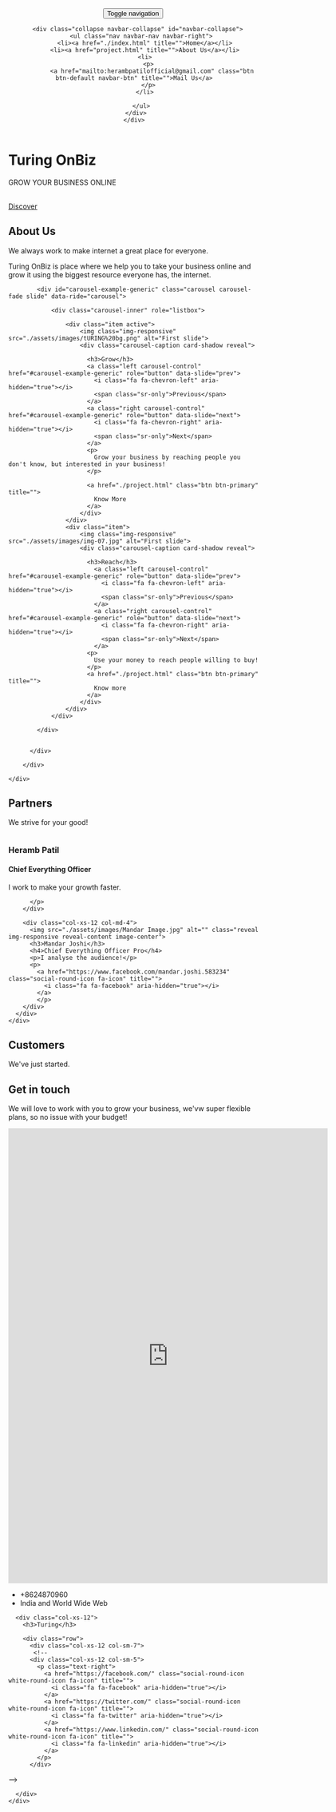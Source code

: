 <!DOCTYPE html>
<html lang="en">

<head>
  <meta charset="UTF-8">
  <meta content="IE=edge" http-equiv="X-UA-Compatible">
  <meta content="width=device-width,initial-scale=1" name="viewport">
  <meta content="description" name="description">
  <meta name="google" content="notranslate" />
  <meta content="Mashup templates have been developped by Orson.io team" name="author">

  <!-- Disable tap highlight on IE -->
  <meta name="msapplication-tap-highlight" content="no">
  
  
  <link rel="apple-touch-icon" sizes="180x180" href="./assets/apple-icon-180x180.png">
  <link href="./assets/favicon.ico" rel="icon">

  <link href="" rel="stylesheet">


  <title>Title page</title>

<link href="./main.550dcf66.css" rel="stylesheet"></head>

<body> <!-- Add your content of header -->
<header>
  <nav class="navbar navbar-default active">
    <div class="container">
      <div class="navbar-header">
        <button type="button" class="navbar-toggle collapsed" data-toggle="collapse" data-target="#navbar-collapse" aria-expanded="false">
          <span class="sr-only">Toggle navigation</span>
          <span class="icon-bar"></span>
          <span class="icon-bar"></span>
          <span class="icon-bar"></span>
        </button>
        <a class="navbar-brand" href="./index.html" title="">
          <img src="./assets/images/Turing%20final.png" class="navbar-logo-img" alt="">
        </a>
      </div>

      <div class="collapse navbar-collapse" id="navbar-collapse">
        <ul class="nav navbar-nav navbar-right">
          <li><a href="./index.html" title="">Home</a></li>
          <li><a href="project.html" title="">About Us</a></li>
          <li>
            <p>
              <a href="mailto:herambpatilofficial@gmail.com" class="btn btn-default navbar-btn" title="">Mail Us</a>
            </p>
          </li>

        </ul>
      </div> 
    </div>
  </nav>
</header>

<!-- Add your site or app content here -->
  <div class="hero-full-container background-image-container white-text-container">
    <div class="container">
      <div class="row">
        <div class="col-xs-12">
          <h1>Turing OnBiz</h1>
          <p>GROW YOUR BUSINESS ONLINE</p>
          <br>
          <a href="./project.html" class="btn btn-default btn-lg" title="">Discover</a>
        </div>
      </div>
    </div>
  </div>

  <div class="section-container">
    <div class="container">
      <div class="row">
        <div class="col-xs-12 col-md-8 col-md-offset-2">
          <div class="text-center">
            <h2>About Us</h2>
            <p>We always work to make internet a great place for everyone.

Turing OnBiz is place where we help you to take your business online and grow it using the biggest resource everyone has, the internet. 
            <br>
            </p>
          </div>
       </div>
      </div>
    </div>
  </div>

  <div class="section-container">
    <div class="container">
      <div class="row">      
          <div class="col-xs-12">


            <div id="carousel-example-generic" class="carousel carousel-fade slide" data-ride="carousel">
                
                <div class="carousel-inner" role="listbox">

                    <div class="item active">
                        <img class="img-responsive" src="./assets/images/tURING%20bg.png" alt="First slide">
                        <div class="carousel-caption card-shadow reveal">
                          
                          <h3>Grow</h3>
                          <a class="left carousel-control" href="#carousel-example-generic" role="button" data-slide="prev">
                            <i class="fa fa-chevron-left" aria-hidden="true"></i>
                            <span class="sr-only">Previous</span>
                          </a>
                          <a class="right carousel-control" href="#carousel-example-generic" role="button" data-slide="next">
                            <i class="fa fa-chevron-right" aria-hidden="true"></i>
                            <span class="sr-only">Next</span>
                          </a>
                          <p>
                            Grow your business by reaching people you don't know, but interested in your business!
                          </p>
                          
                          <a href="./project.html" class="btn btn-primary" title="">
                            Know More
                          </a>
                        </div>
                    </div>
                    <div class="item">
                        <img class="img-responsive" src="./assets/images/img-07.jpg" alt="First slide">
                        <div class="carousel-caption card-shadow reveal">

                          <h3>Reach</h3>
                            <a class="left carousel-control" href="#carousel-example-generic" role="button" data-slide="prev">
                              <i class="fa fa-chevron-left" aria-hidden="true"></i>
                              <span class="sr-only">Previous</span>
                            </a>
                            <a class="right carousel-control" href="#carousel-example-generic" role="button" data-slide="next">
                              <i class="fa fa-chevron-right" aria-hidden="true"></i>
                              <span class="sr-only">Next</span>
                            </a>
                          <p>
                            Use your money to reach people willing to buy!
                          </p>
                          <a href="./project.html" class="btn btn-primary" title="">
                            Know more
                          </a>
                        </div>
                    </div>
                </div>
               
            </div>

           
          </div>
          
        </div>  
      
    </div>
  </div>

  <div class="section-container">
    <div class="container text-center">
      <div class="row section-container-spacer">
        <div class="col-xs-12 col-md-12">
          <h2>Partners</h2>
          <p>We strive for your good!</p>
        </div>  
      </div>
      <div class="row">
        <div class="col-xs-12 col-md-4">
          <img src="./assets/images/imageheramb.jpg" alt="" class="reveal img-responsive reveal-content image-center">
          <h3>Heramb Patil</h3>
          <h4>Chief Everything Officer</h4>
          <p>I work to make your growth faster.</p>
          <p>
            <a href="https://www.facebook.com/heramb.patil.125323/" class="social-round-icon fa-icon" title="">
              <i class="fa fa-facebook" aria-hidden="true"></i>
            </a>
            <a href="https://twitter.com/herambpofficial" class="social-round-icon fa-icon" title="">
              <i class="fa fa-twitter" aria-hidden="true"></i>
            </a>
            
          </p>
        </div>
       
        <div class="col-xs-12 col-md-4">
          <img src="./assets/images/Mandar Image.jpg" alt="" class="reveal img-responsive reveal-content image-center">
          <h3>Mandar Joshi</h3>
          <h4>Chief Everything Officer Pro</h4>
          <p>I analyse the audience!</p>
          <p>
            <a href="https://www.facebook.com/mandar.joshi.583234" class="social-round-icon fa-icon" title="">
              <i class="fa fa-facebook" aria-hidden="true"></i>
            </a>
            </p>
        </div>
      </div>
    </div>
  </div>

  <div class="section-container">
    <div class="container text-center">
      <div class="row section-container-spacer">
        <div class="col-xs-12 col-md-12">
          <h2 class="text-center">Customers</h2>
          <p>We've just started.</p>
        </div>  
      </div>
        <!--  
       <div class="row">
        <div class="col-xs-12 col-md-4">
          <img src="./assets/images/logo-01.png" alt="" class="img-responsive reveal-content image-center">

        </div>
       
        <div class="col-xs-12 col-md-4">
          <img src="./assets/images/logo-02.png" alt="" class="img-responsive reveal-content image-center">
        </div>
        <div class="col-xs-12 col-md-4">
          <img src="./assets/images/logo-03.png" alt="" class="img-responsive reveal-content image-center">
        </div> 
      </div>
    </div>
  </div>
 --->
 
  <div class="section-container contact-container">
    <div class="container">
      <div class="row">
        <div class="col-xs-12 col-md-12">
          <div class="section-container-spacer">
            <h2 class="text-center">Get in touch</h2>
            <p class="text-center">We will love to work with you to grow your business, we'vw super flexible plans, so no issue with your budget!</p>
          </div>
          <div class="card-container">
            <div class="card card-shadow col-xs-10 col-xs-offset-1 col-md-8 col-md-offset-2 reveal">
              <form action="" class="reveal-content">
                <div class="row">
                  <iframe src="https://docs.google.com/forms/d/e/1FAIpQLSf6onEoEbP1LaNS165EV_KoYMUhVhkCmS3wY58pYM9sPJwhGA/viewform?embedded=true" width="640" height="911" frameborder="0" marginheight="0" marginwidth="0">Loading…</iframe>
                  <div class="col-md-5">
                    <ul class="list-unstyled address-container">
                      <li>
                        <span class="fa-icon">
                          <i class="fa fa-phone" aria-hidden="true"></i>
                        </span>
                        +8624870960
                      </li>
                      <li>
                        <span class="fa-icon">
                          <i class="fa fa fa-map-o" aria-hidden="true"></i>
                        </span>
                        India and World Wide Web
                      </li>
                    </ul>
                  </div>
                </div>
              </form>
            </div>
            <div class="card-image col-xs-12" style="background-image: url('/assets/images/Black%20Technology%20Blog%20Banner%20Blank.png')">
            </div>
          </div>
        </div>  
      </div>
    </div>
  </div>

<script>
  document.addEventListener("DOMContentLoaded", function (event) {
    navbarFixedTopAnimation();
  });
</script>

<footer class="footer-container white-text-container">
  <div class="container">
    <div class="row">

     
      <div class="col-xs-12">
        <h3>Turing</h3>

        <div class="row">
          <div class="col-xs-12 col-sm-7">
           <!-- 
          <div class="col-xs-12 col-sm-5">
            <p class="text-right">
              <a href="https://facebook.com/" class="social-round-icon white-round-icon fa-icon" title="">
                <i class="fa fa-facebook" aria-hidden="true"></i>
              </a>
              <a href="https://twitter.com/" class="social-round-icon white-round-icon fa-icon" title="">
                <i class="fa fa-twitter" aria-hidden="true"></i>
              </a>
              <a href="https://www.linkedin.com/" class="social-round-icon white-round-icon fa-icon" title="">
                <i class="fa fa-linkedin" aria-hidden="true"></i>
              </a>
            </p>
          </div>
-->
        </div>
        
        
      </div>
    </div>
  </div>
</footer>

<script>
  document.addEventListener("DOMContentLoaded", function (event) {
    navActivePage();
    scrollRevelation('.reveal');
  });
</script>

<!-- Google Analytics: change UA-XXXXX-X to be your site's ID 

<script>
  (function (i, s, o, g, r, a, m) {
    i['GoogleAnalyticsObject'] = r; i[r] = i[r] || function () {
      (i[r].q = i[r].q || []).push(arguments)
    }, i[r].l = 1 * new Date(); a = s.createElement(o),
      m = s.getElementsByTagName(o)[0]; a.async = 1; a.src = g; m.parentNode.insertBefore(a, m)
  })(window, document, 'script', '//www.google-analytics.com/analytics.js', 'ga');
  ga('create', 'UA-XXXXX-X', 'auto');
  ga('send', 'pageview');
</script>

--> <script type="text/javascript" src="./main.0cf8b554.js"></script></body>

</html>

